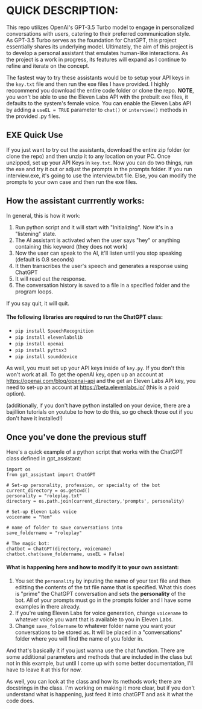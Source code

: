 # QUICK DESCRIPTION:

This repo utilizes OpenAI's GPT-3.5 Turbo model to engage in personalized conversations with users, catering to their preferred communication style. As GPT-3.5 Turbo serves as the foundation for ChatGPT, this project essentially shares its underlying model. Ultimately, the aim of this project is to develop a personal assistant that emulates human-like interactions. As the project is a work in progress, its features will expand as I continue to refine and iterate on the concept.

The fastest way to try these assistants would be to setup your API keys in the ```key.txt``` file and then run the exe files I have provided.  I highly reccommend you download the entire code folder or clone the repo. **NOTE**, you won't be able to use the Eleven Labs API with the prebuilt exe files, it defaults to the system's female voice.  You can enable the Eleven Labs API by adding a ```useEL = TRUE``` parameter to ```chat()``` or ```interview()``` methods in the provided .py files.

## EXE Quick Use

If you just want to try out the assistants, download the entire zip folder (or clone the repo) and then unzip it to any location on your PC. Once unzipped, set up your API Keys in ```key.txt```. Now you can do two things, run the exe and try it out or adjust the prompts in the prompts folder.  If you run interview.exe, it's going to use the interview.txt file. Else, you can modify the prompts to your own case and then run the exe files.

## How the assistant currrently works:
In general, this is how it work:
1. Run python script and it will start with "Initializing".  Now it's in a "listening" state.
2. The AI assistant is activated when the user says "hey" or anything containing this keyword (they does not work)
3. Now the user can speak to the AI, it'll listen until you stop speaking (default is 0.8 seconds)
4. It then transcribes the user's speech and generates a response using ChatGPT
5. It will read out the response.
6. The conversation history is saved to a file in a specified folder and the program loops.

If you say quit, it will quit.

#### The following libraries are required to run the ChatGPT class:
- ```pip install SpeechRecognition```
- ```pip install elevenlabslib```
- ```pip install openai```
- ```pip install pyttsx3```
- ```pip install sounddevice```

As well, you must set up your API keys inside of ```key.py```.  If you don't this won't work at all.  To get the openAI key, open up an account at https://openai.com/blog/openai-api and the get an Eleven Labs API key, you need to set-up an account at https://beta.elevenlabs.io/ (this is a paid option).

(additionally, if you don't have python installed on your device, there are a bajillion tutorials on youtube to how to do this, so go check those out if you don't have it installed!)

## Once you've done the previous stuff

Here's a quick example of a python script that works with the ChatGPT class defined in gpt_assistant:
```
import os
from gpt_assistant import ChatGPT

# Set-up personality, profession, or specialty of the bot
current_directory = os.getcwd()
personality = "roleplay.txt"
directory = os.path.join(current_directory,'prompts', personality)

# Set-up Eleven Labs voice
voicename = "Rem"

# name of folder to save conversations into
save_foldername = "roleplay"

# The magic bot:
chatbot = ChatGPT(directory, voicename)
chatbot.chat(save_foldername, useEL = False)

```

#### What is happening here and how to modify it to your own assistant:
1. You set the ```personality``` by inputing the name of your text file and then editting the contents of the txt file name that is specified.  What this does is "prime" the ChatGPT conversation and sets the **personality** of the bot.  All of your prompts must go in the prompts folder and I have some examples in there already.
2. If you're using Eleven Labs for voice generation, change ```voicename``` to whatever voice you want that is available to you in Eleven Labs.
3. Change ```save_foldername``` to whatever folder name you want your conversations to be stored as.  It will be placed in a "conversations" folder where you will find the name of you folder in.

And that's basically it if you just wanna use the chat function.  There are some additional parameters and methods that are included in the class but not in this example, but until I come up with some better documentation, I'll have to leave it at this for now.

As well, you can look at the class and how its methods work; there are docstrings in the class.  I'm working on making it more clear, but if you don't understand what is happening, just feed it into chatGPT and ask it what the code does.
